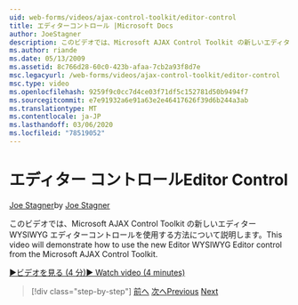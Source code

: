 ```yaml
---
uid: web-forms/videos/ajax-control-toolkit/editor-control
title: エディターコントロール |Microsoft Docs
author: JoeStagner
description: このビデオでは、Microsoft AJAX Control Toolkit の新しいエディター WYSIWYG エディターコントロールを使用する方法について説明します。
ms.author: riande
ms.date: 05/13/2009
ms.assetid: 8c766d28-60c0-423b-afaa-7cb2a93f8d7e
msc.legacyurl: /web-forms/videos/ajax-control-toolkit/editor-control
msc.type: video
ms.openlocfilehash: 9259f9c0cc7d4ce03f71df5c152781d50b9494f7
ms.sourcegitcommit: e7e91932a6e91a63e2e46417626f39d6b244a3ab
ms.translationtype: MT
ms.contentlocale: ja-JP
ms.lasthandoff: 03/06/2020
ms.locfileid: "78519052"
---
```

# <a name="editor-control"></a><span data-ttu-id="03880-103">エディター コントロール</span><span class="sxs-lookup"><span data-stu-id="03880-103">Editor Control</span></span>

<span data-ttu-id="03880-104">[Joe Stagner](https://github.com/JoeStagner)</span><span class="sxs-lookup"><span data-stu-id="03880-104">by [Joe Stagner](https://github.com/JoeStagner)</span></span>

<span data-ttu-id="03880-105">このビデオでは、Microsoft AJAX Control Toolkit の新しいエディター WYSIWYG エディターコントロールを使用する方法について説明します。</span><span class="sxs-lookup"><span data-stu-id="03880-105">This video will demonstrate how to use the new Editor WYSIWYG Editor control from the Microsoft AJAX Control Toolkit.</span></span>

[<span data-ttu-id="03880-106">&#9654;ビデオを見る (4 分)</span><span class="sxs-lookup"><span data-stu-id="03880-106">&#9654; Watch video (4 minutes)</span></span>](https://channel9.msdn.com/Blogs/ASP-NET-Site-Videos/editor-control)

> [!div class="step-by-step"]
> <span data-ttu-id="03880-107">[前へ](combo-box.md)
> [次へ](editor-control-custom.md)</span><span class="sxs-lookup"><span data-stu-id="03880-107">[Previous](combo-box.md)
[Next](editor-control-custom.md)</span></span>
